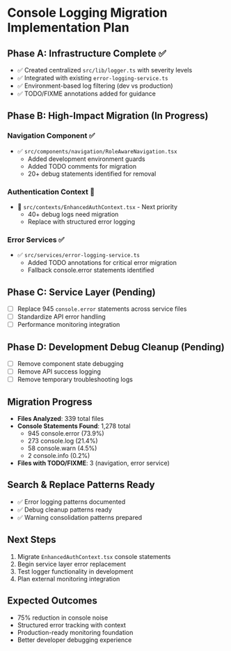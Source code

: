 # Console Logging Migration Implementation Plan

## Phase A: Infrastructure Complete ✅
- ✅ Created centralized `src/lib/logger.ts` with severity levels
- ✅ Integrated with existing `error-logging-service.ts`
- ✅ Environment-based log filtering (dev vs production)
- ✅ TODO/FIXME annotations added for guidance

## Phase B: High-Impact Migration (In Progress)

### Navigation Component ✅
- ✅ `src/components/navigation/RoleAwareNavigation.tsx`
  - Added development environment guards
  - Added TODO comments for migration
  - 20+ debug statements identified for removal

### Authentication Context 🔄
- 🔄 `src/contexts/EnhancedAuthContext.tsx` - Next priority
  - 40+ debug logs need migration
  - Replace with structured error logging

### Error Services ✅
- ✅ `src/services/error-logging-service.ts`
  - Added TODO annotations for critical error migration
  - Fallback console.error statements identified

## Phase C: Service Layer (Pending)
- [ ] Replace 945 `console.error` statements across service files
- [ ] Standardize API error handling
- [ ] Performance monitoring integration

## Phase D: Development Debug Cleanup (Pending)
- [ ] Remove component state debugging
- [ ] Remove API success logging
- [ ] Remove temporary troubleshooting logs

## Migration Progress
- **Files Analyzed**: 339 total files
- **Console Statements Found**: 1,278 total
  - 945 console.error (73.9%)
  - 273 console.log (21.4%) 
  - 58 console.warn (4.5%)
  - 2 console.info (0.2%)
- **Files with TODO/FIXME**: 3 (navigation, error service)

## Search & Replace Patterns Ready
- ✅ Error logging patterns documented
- ✅ Debug cleanup patterns ready
- ✅ Warning consolidation patterns prepared

## Next Steps
1. Migrate `EnhancedAuthContext.tsx` console statements
2. Begin service layer error replacement
3. Test logger functionality in development
4. Plan external monitoring integration

## Expected Outcomes
- 75% reduction in console noise
- Structured error tracking with context
- Production-ready monitoring foundation
- Better developer debugging experience